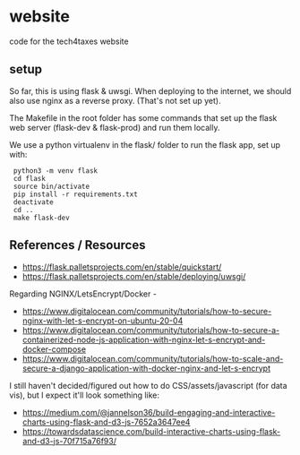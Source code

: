 # website
code for the tech4taxes website


## setup
So far, this is using flask & uwsgi. When deploying to the internet, we should also use nginx as a reverse proxy. (That's not set up yet).

The Makefile in the root folder has some commands that set up the flask web server (flask-dev & flask-prod) and run them locally.

We use a python virtualenv in the flask/ folder to run the flask app, set up with:

```
 python3 -m venv flask
 cd flask
 source bin/activate
 pip install -r requirements.txt
 deactivate
 cd ..
 make flask-dev
```


## References / Resources
- https://flask.palletsprojects.com/en/stable/quickstart/
- https://flask.palletsprojects.com/en/stable/deploying/uwsgi/

Regarding NGINX/LetsEncrypt/Docker - 
- https://www.digitalocean.com/community/tutorials/how-to-secure-nginx-with-let-s-encrypt-on-ubuntu-20-04
- https://www.digitalocean.com/community/tutorials/how-to-secure-a-containerized-node-js-application-with-nginx-let-s-encrypt-and-docker-compose
- https://www.digitalocean.com/community/tutorials/how-to-scale-and-secure-a-django-application-with-docker-nginx-and-let-s-encrypt

I still haven't decided/figured out how to do CSS/assets/javascript (for data vis), but I expect it'll look something like:
- https://medium.com/@jannelson36/build-engaging-and-interactive-charts-using-flask-and-d3-js-7652a3647ee4
- https://towardsdatascience.com/build-interactive-charts-using-flask-and-d3-js-70f715a76f93/
